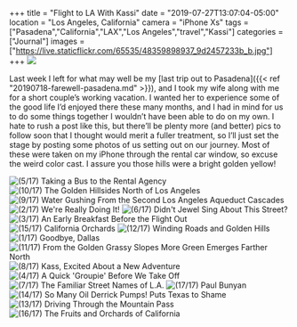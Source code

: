 +++
title = "Flight to LA With Kassi"
date = "2019-07-27T13:07:04-05:00"
location = "Los Angeles, California"
camera = "iPhone Xs"
tags = ["Pasadena","California","LAX","Los Angeles","travel","Kassi"]
categories = ["Journal"]
images = ["https://live.staticflickr.com/65535/48359898937_9d2457233b_b.jpg"]
+++
<img src="https://live.staticflickr.com/65535/48359898937_9d2457233b_b.jpg" />
<!--more-->

Last week I left for what may well be my [last trip out to Pasadena]({{< ref "20190718-farewell-pasadena.md" >}}), and I took my wife along with me for a short couple’s working vacation. I wanted her to experience some of the good life I’d enjoyed there these many months, and I had in mind for us to do some things together I wouldn’t have been able to do on my own. I hate to rush a post like this, but there’ll be plenty more (and better) pics to follow soon that I thought would merit a fuller treatment, so I’ll just set the stage by posting some photos of us setting out on our journey. Most of these were taken on my iPhone through the rental car window, so excuse the weird color cast. I assure you those hills were a bright golden yellow!

<div id="gallery">
		<img alt="(5/17) Taking a Bus to the Rental Agency" src="https://live.staticflickr.com/65535/48359757036_3d624686d6.jpg"
			data-image="https://live.staticflickr.com/65535/48359757036_3d501fe250_k.jpg">
		<img alt="(10/17) The Golden Hillsides North of Los Angeles" src="https://live.staticflickr.com/65535/48359757876_776caca102.jpg"
			data-image="https://live.staticflickr.com/65535/48359757876_8b29d76402_k.jpg">
		<img alt="(9/17) Water Gushing From the Second Los Angeles Aqueduct Cascades" src="https://live.staticflickr.com/65535/48359897927_de5fb2ee81.jpg"
			data-image="https://live.staticflickr.com/65535/48359897927_e0af5b3bb6_k.jpg">
		<img alt="(2/17) We're Really Doing It!" src="https://live.staticflickr.com/65535/48359756821_8ae0b4bb16.jpg"
			data-image="https://live.staticflickr.com/65535/48359756821_922d1f8e18_k.jpg">
		<img alt="(6/17) Didn't Jewel Sing About This Street?" src="https://live.staticflickr.com/65535/48359759146_f7342f9c75.jpg"
			data-image="https://live.staticflickr.com/65535/48359759146_34d6591784_k.jpg">
		<img alt="(3/17) An Early Breakfast Before the Flight Out" src="https://live.staticflickr.com/65535/48359758241_b30e7a20b7.jpg"
			data-image="https://live.staticflickr.com/65535/48359758241_67af2cd905_k.jpg">
		<img alt="(15/17) California Orchards" src="https://live.staticflickr.com/65535/48359758141_83555b9b89.jpg"
			data-image="https://live.staticflickr.com/65535/48359758141_c5ab27cf18_k.jpg">
		<img alt="(12/17) Winding Roads and Golden Hills" src="https://live.staticflickr.com/65535/48359757211_9d5f0f4d70.jpg"
			data-image="https://live.staticflickr.com/65535/48359757211_77d9671f15_k.jpg">
		<img alt="(1/17) Goodbye, Dallas" src="https://live.staticflickr.com/65535/48359898937_9d2457233b.jpg"
			data-image="https://live.staticflickr.com/65535/48359898937_747b8b764d_k.jpg">
		<img alt="(11/17) From the Golden Grassy Slopes More Green Emerges Farther North" src="https://live.staticflickr.com/65535/48359897567_9a7ce8f209.jpg"
			data-image="https://live.staticflickr.com/65535/48359897567_dfde152d96_k.jpg">
		<img alt="(8/17) Kass, Excited About a New Adventure" src="https://live.staticflickr.com/65535/48359756456_ec1bff4443.jpg"
			data-image="https://live.staticflickr.com/65535/48359756456_bb53932c01_k.jpg">
		<img alt="(4/17) A Quick 'Groupie' Before We Take Off" src="https://live.staticflickr.com/65535/48359762631_429e368964.jpg"
			data-image="https://live.staticflickr.com/65535/48359762631_bc647356a5_k.jpg">
		<img alt="(7/17) The Familiar Street Names of L.A." src="https://live.staticflickr.com/65535/48359756606_7087b0eb76.jpg"
			data-image="https://live.staticflickr.com/65535/48359756606_675f952a47_k.jpg">
		<img alt="(17/17) Paul Bunyan" src="https://live.staticflickr.com/65535/48359897212_3524f21432.jpg"
			data-image="https://live.staticflickr.com/65535/48359897212_676bc0bfbd_k.jpg">
		<img alt="(14/17) So Many Oil Derrick Pumps! Puts Texas to Shame" src="https://live.staticflickr.com/65535/48359756491_74e2d26108.jpg"
			data-image="https://live.staticflickr.com/65535/48359756491_4433c1a96e_o.jpg">
		<img alt="(13/17) Driving Through the Mountain Pass" src="https://live.staticflickr.com/65535/48359757551_1a21b65e4b.jpg"
			data-image="https://live.staticflickr.com/65535/48359757551_bc8123eb5a_k.jpg">
		<img alt="(16/17) The Fruits and Orchards of California" src="https://live.staticflickr.com/65535/48353219427_a47dbe229a.jpg"
			data-image="https://live.staticflickr.com/65535/48353219427_732076d03d_k.jpg">
</div>

<script type="text/javascript">
	jQuery(document).ready(function(){
		jQuery("#gallery").unitegallery({
			gallery_theme: "tiles",
			tiles_type: "nested"						
		});
	});
</script>
